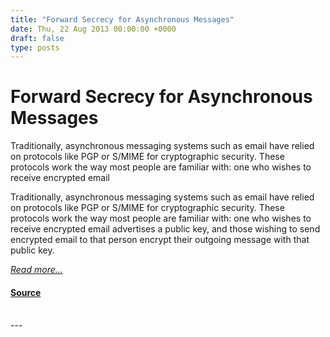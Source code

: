 ```yaml
---
title: "Forward Secrecy for Asynchronous Messages"
date: Thu, 22 Aug 2013 00:00:00 +0000
draft: false
type: posts
---
```

# Forward Secrecy for Asynchronous Messages





 Traditionally, asynchronous messaging systems such as email have relied on protocols like PGP or S/MIME for cryptographic security. These protocols work the way most people are familiar with: one who wishes to receive encrypted email

Traditionally, asynchronous messaging systems such as email have relied on protocols like PGP or S/MIME for cryptographic security. These protocols work the way most people are familiar with: one who wishes to receive encrypted email advertises a public key, and those wishing to send encrypted email to that person encrypt their outgoing message with that public key.

[_Read more..._](https://signal.org/blog/asynchronous-security/)

#### [Source](https://signal.org/blog/asynchronous-security/)

<br/>
---
